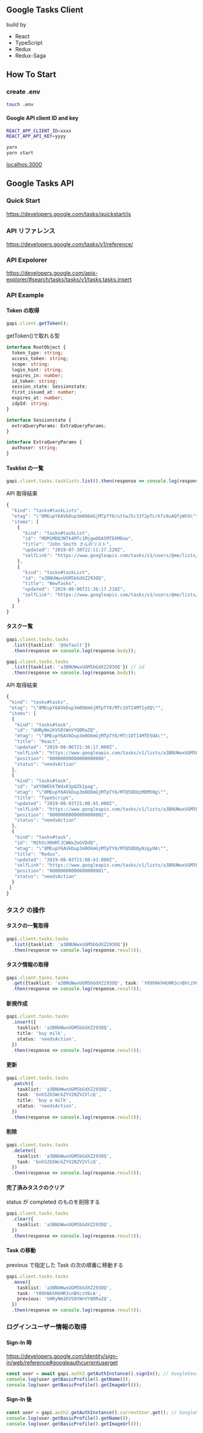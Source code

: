 ## Google Tasks Client

build by

- React
- TypeScript
- Redux
- Redux-Saga

## How To Start

### create .env

```bash
touch .env
```

#### Google API client ID and key

```bash
REACT_APP_CLIENT_ID=xxxx
REACT_APP_API_KEY=yyyy

```

```bash
yarn
yarn start
```

[localhos:3000](http://localhost:3000)

## Google Tasks API

### Quick Start

https://developers.google.com/tasks/quickstart/js

### API リファレンス

https://developers.google.com/tasks/v1/reference/

### API Expolorer

https://developers.google.com/apis-explorer/#search/tasks/tasks/v1/tasks.tasks.insert

### API Example

#### Token の取得

```typescript
gapi.client.getToken();
```

getToken()で取れる型

```typescript
interface RootObject {
  token_type: string;
  access_token: string;
  scope: string;
  login_hint: string;
  expires_in: number;
  id_token: string;
  session_state: Sessionstate;
  first_issued_at: number;
  expires_at: number;
  idpId: string;
}

interface Sessionstate {
  extraQueryParams: ExtraQueryParams;
}

interface ExtraQueryParams {
  authuser: string;
}
```

#### Tasklist の一覧

```typescript
gapi.client.tasks.tasklists.list().then(response => console.log(response.body));
```

API 取得結果

```typescript
{
  "kind": "tasks#taskLists",
  "etag": "\"8MEupY6AVkDup3m0O6mGjMTpTY8/uttwJ5c33f2pTLrkfz8uAQfyWtU\"",
  "items": [
    {
      "kind": "tasks#taskList",
      "id": "MDM1MDQ3NTk4MTc1MjgwODA5MTE6MDow",
      "title": "John Smith さんのリスト",
      "updated": "2019-07-30T22:11:27.220Z",
      "selfLink": "https://www.googleapis.com/tasks/v1/users/@me/lists/MDM1MDQ3NTk4MTc1MjgwODA5MTE6MDow"
    },
    {
      "kind": "tasks#taskList",
      "id": "a3BNUWwxUGM5bGdXZ293OQ",
      "title": "NewTasks",
      "updated": "2019-08-06T21:36:17.218Z",
      "selfLink": "https://www.googleapis.com/tasks/v1/users/@me/lists/a3BNUWwxUGM5bGdXZ293OQ"
    }
  ]
}
```

#### タスク一覧

```typescript
gapi.client.tasks.tasks
  .list({tasklist: '@default'})
  .then(response => console.log(response.body));
```

```typescript
gapi.client.tasks.tasks
  .list({tasklist: 'a3BNUWwxUGM5bGdXZ293OQ'}) // id
  .then(response => console.log(response.body));
```

API 取得結果

```typescript
{
 "kind": "tasks#tasks",
 "etag": "\"8MEupY6AVkDup3m0O6mGjMTpTY8/MTc1OTI4MTIyOQ\"",
 "items": [
  {
   "kind": "tasks#task",
   "id": "UHRyNm1KVS0tWnVYQ0RaZQ",
   "etag": "\"8MEupY6AVkDup3m0O6mGjMTpTY8/MTc1OTI4MTE5OA\"",
   "title": "React",
   "updated": "2019-08-06T21:36:17.000Z",
   "selfLink": "https://www.googleapis.com/tasks/v1/lists/a3BNUWwxUGM5bGdXZ293OQ/tasks/UHRyNm1KVS0tWnVYQ0RaZQ",
   "position": "00000000000000000000",
   "status": "needsAction"
  },
  {
   "kind": "tasks#task",
   "id": "aXY0WEhkTWdxR3pQZk1pag",
   "etag": "\"8MEupY6AVkDup3m0O6mGjMTpTY8/MTQ5ODQzMDM5Ng\"",
   "title": "TypeScript",
   "updated": "2019-08-03T21:08:45.000Z",
   "selfLink": "https://www.googleapis.com/tasks/v1/lists/a3BNUWwxUGM5bGdXZ293OQ/tasks/aXY0WEhkTWdxR3pQZk1pag",
   "position": "00000000000000000002",
   "status": "needsAction"
  },
  {
   "kind": "tasks#task",
   "id": "M2hVcXRHMlJCWWxZeGVDdQ",
   "etag": "\"8MEupY6AVkDup3m0O6mGjMTpTY8/MTQ5ODQyNzgyOA\"",
   "title": "Redux",
   "updated": "2019-08-03T21:08:43.000Z",
   "selfLink": "https://www.googleapis.com/tasks/v1/lists/a3BNUWwxUGM5bGdXZ293OQ/tasks/M2hVcXRHMlJCWWxZeGVDdQ",
   "position": "00000000000000000001",
   "status": "needsAction"
  }
 ]
}

```

### タスク の操作

#### タスクの一覧取得

```typescript
gapi.client.tasks.tasks
  .list({tasklist: 'a3BNUWwxUGM5bGdXZ293OQ'})
  .then(response => console.log(response.result));
```

#### タスク情報の取得

```typescript
gapi.client.tasks.tasks
  .get({tasklist: 'a3BNUWwxUGM5bGdXZ293OQ', task: 'Y09hNkhHUHR3cnBVczV6cA'}) // id
  .then(response => console.log(response.result));
```

#### 新規作成

```typescript
gapi.client.tasks.tasks
  .insert({
    tasklist: 'a3BNUWwxUGM5bGdXZ293OQ',
    title: 'buy milk',
    status: 'needsAction',
  })
  .then(response => console.log(response.result));
```

#### 更新

```typescript
gapi.client.tasks.tasks
  .patch({
    tasklist: 'a3BNUWwxUGM5bGdXZ293OQ',
    task: 'bnhSZG5WckZYV2NZV2VlcQ',
    title: 'buy a milk',
    status: 'needsAction',
  })
  .then(response => console.log(response.result));
```

#### 削除

```typescript
gapi.client.tasks.tasks
  .delete({
    tasklist: 'a3BNUWwxUGM5bGdXZ293OQ',
    task: 'bnhSZG5WckZYV2NZV2VlcQ',
  })
  .then(response => console.log(response.result));
```

#### 完了済みタスクのクリア

status が completed のものを削除する

```typescript
gapi.client.tasks.tasks
  .clear({
    tasklist: 'a3BNUWwxUGM5bGdXZ293OQ',
  })
  .then(response => console.log(response.result));
```

#### Task の移動

previous で指定した Task の次の順番に移動する

```typescript
gapi.client.tasks.tasks
  .move({
    tasklist: 'a3BNUWwxUGM5bGdXZ293OQ',
    task: 'Y09hNkhHUHR3cnBVczV6cA',
    previous: 'UHRyNm1KVS0tWnVYQ0RaZQ',
  })
  .then(response => console.log(response.result));
```

### ログインユーザー情報の取得

#### Sign-In 時

https://developers.google.com/identity/sign-in/web/reference#googleauthcurrentuserget

```typescript
const user = await gapi.auth2.getAuthInstance().signIn(); // GoogleUser を SignIn() の　Promiseの戻り値として使える
console.log(user.getBasicProfile().getName());
console.log(user.getBasicProfile().getImageUrl());
```

#### Sign-In 後

```typescript
const user = gapi.auth2.getAuthInstance().currentUser.get(); // GoogleUser を取得できる
console.log(user.getBasicProfile().getName());
console.log(user.getBasicProfile().getImageUrl());
```
